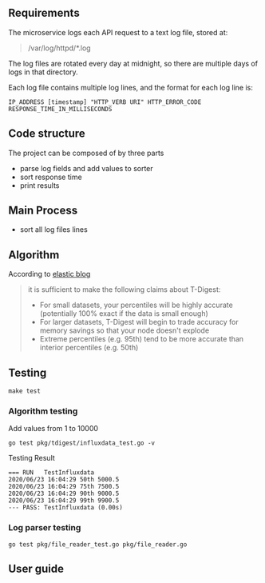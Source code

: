 
## Requirements
The microservice logs each API request to a text log file, stored at:

> /var/log/httpd/*.log 

The log files are rotated every day at midnight, so there are multiple days of logs in that directory.

Each log file contains multiple log lines, and the format for each log line is:

    IP_ADDRESS [timestamp] "HTTP_VERB URI" HTTP_ERROR_CODE RESPONSE_TIME_IN_MILLISECONDS

## Code structure
The project can be composed of by three parts
- parse log fields and add values to sorter
- sort response time
- print results

## Main Process
- sort all log files lines

## Algorithm
According to [elastic blog](https://www.elastic.co/blog/averages-can-dangerous-use-percentile "Averages Can Be Misleading: Try a Percentile")
> it is sufficient to make the following claims about T-Digest:
>  
> - For small datasets, your percentiles will be highly accurate (potentially 100% exact if the data is small enough)
> - For larger datasets, T-Digest will begin to trade accuracy for memory savings so that your node doesn't explode
> - Extreme percentiles (e.g. 95th) tend to be more accurate than interior percentiles (e.g. 50th)
      
## Testing
    make test

### Algorithm testing
Add values from 1 to 10000

    go test pkg/tdigest/influxdata_test.go -v

Testing Result

    === RUN   TestInfluxdata
    2020/06/23 16:04:29 50th 5000.5
    2020/06/23 16:04:29 75th 7500.5
    2020/06/23 16:04:29 90th 9000.5
    2020/06/23 16:04:29 99th 9900.5
    --- PASS: TestInfluxdata (0.00s)

### Log parser testing
    go test pkg/file_reader_test.go pkg/file_reader.go

## User guide
